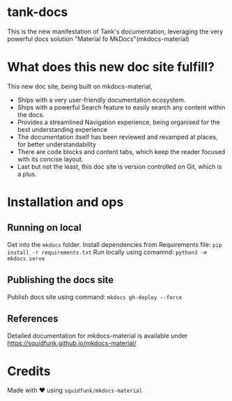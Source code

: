 # tank-docs
This is the new manifestation of Tank's documentation, leveraging the very powerful docs solution "Material fo MkDocs"(mkdocs-material)

# What does this new doc site fulfill?

This new doc site, being built on mkdocs-material,

* Ships with a very user-friendly documentation ecosystem. 
* Ships with a  powerful Search feature to easily search any content within the docs.
* Provides a streamlined Navigation experience, being organised for the best understanding experience
* The documentation itself has been reviewed and revamped at places, for better understandability
* There are code blocks and content tabs, which keep the reader focused with its concise layout.
* Last but not the least, this doc site is version controlled on Git, which is a plus.

# Installation and ops
## Running on local 
Get into the `mkdocs` folder. 
Install dependencies from Requirements file:  `pip install -r requirements.txt`
Run locally using comamnd: `python3 -m mkdocs serve`

## Publishing the docs site
Publish docs site using command: `mkdocs gh-deploy --force`

## References
Detailed documentation for mkdocs-material is available under https://squidfunk.github.io/mkdocs-material/

# Credits
Made with ❤️ using `squidfunk/mkdocs-material`

